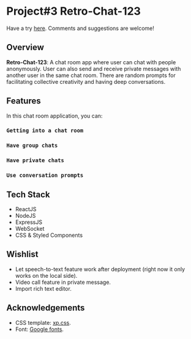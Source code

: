 # Project#3 Retro-Chat-123

Have a try [here](https://retro-chat-123.netlify.app/). Comments and suggestions are welcome!

## Overview
**Retro-Chat-123**: A chat room app where user can chat with people anonymously. User can also send and receive private messages with another user in the same chat room. There are random prompts for facilitating collective creativity and having deep conversations.

## Features

In this chat room application, you can:

### `Getting into a chat room`

### `Have group chats`

### `Have private chats`

### `Use conversation prompts`


## Tech Stack
* ReactJS
* NodeJS
* ExpressJS
* WebSocket
* CSS & Styled Components

## Wishlist
* Let speech-to-text feature work after deployment (right now it only works on the local side).
* Video call feature in private message.
* Import rich text editor.

## Acknowledgements
* CSS template: [xp.css](https://botoxparty.github.io/XP.css/).
* Font: [Google fonts](https://fonts.google.com/).
